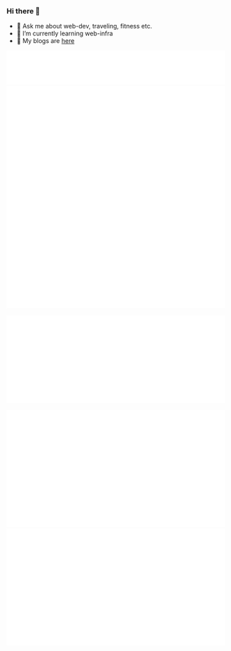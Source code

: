 ### Hi there 👋

- 💬 Ask me about web-dev, traveling, fitness etc.
- 🌱 I’m currently learning web-infra
- 📜 My blogs are [here](https://medium.com/@vaibhav_kumar)

 ![Metrics](/metrics.plugin.topics.icons.svg)  ![Metrics](/metrics.plugin.screenshot.svg)
 
 ![Metrics](/metrics.plugin.wakatime.svg)
 
 ![Metrics](/metrics.plugin.stock.ytd.svg) ![Metrics](/metrics.plugin.stock.5d.svg)

